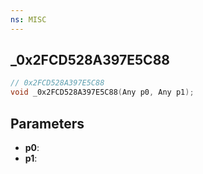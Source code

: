 ```yaml
---
ns: MISC
---
```

## _0x2FCD528A397E5C88

```c
// 0x2FCD528A397E5C88
void _0x2FCD528A397E5C88(Any p0, Any p1);
```

## Parameters
* **p0**:
* **p1**:
